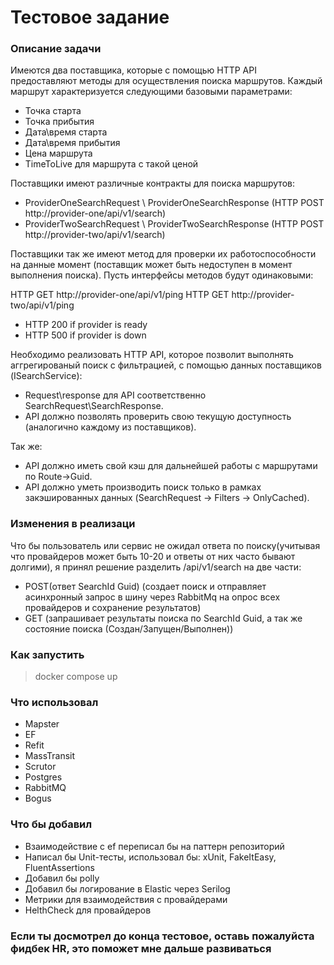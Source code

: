 # Тестовое задание
### Описание задачи
Имеются два поставщика, которые с помощью HTTP API предоставляют методы для осуществления поиска маршрутов.
Каждый маршрут характеризуется следующими базовыми параметрами:
  - Точка старта
  - Точка прибытия
  - Дата\время старта
  - Дата\время прибытия
  - Цена маршрута
  - TimeToLive для маршрута с такой ценой

Поставщики имеют различные контракты для поиска маршрутов:
- ProviderOneSearchRequest \ ProviderOneSearchResponse (HTTP POST http://provider-one/api/v1/search)
- ProviderTwoSearchRequest \ ProviderTwoSearchResponse (HTTP POST http://provider-two/api/v1/search)

Поставщики так же имеют метод для проверки их работоспособности на данные момент (поставщик может быть недоступен в момент выполнения поиска).
Пусть интерфейсы методов будут одинаковыми:

HTTP GET http://provider-one/api/v1/ping
HTTP GET http://provider-two/api/v1/ping
  - HTTP 200 if provider is ready
  - HTTP 500 if provider is down
  

Необходимо реализовать HTTP API, которое позволит выполнять аггрегированый поиск с фильтрацией, с помощью данных поставщиков (ISearchService):
- Request\response для API соответственно SearchRequest\SearchResponse.
- API должно позволять проверить свою текущую доступность (аналогично каждому из поставщиков).

Так же:
- API должно иметь свой кэш для дальнейшей работы с маршрутами по Route->Guid.
- API должно уметь производить поиск только в рамках закэшированных данных (SearchRequest -> Filters -> OnlyCached).

### Изменения в реализаци
Что бы пользователь или сервис не ожидал ответа по поиску(учитывая что провайдеров может быть 10-20 и ответы от них часто бывают долгими), я принял решение разделить /api/v1/search на две части:
  - POST(ответ SearchId Guid) (создает поиск и отправляет асинхронный запрос в шину через RabbitMq на опрос всех провайдеров и сохранение результатов)
  - GET (запрашивает результаты поиска по SearchId Guid, а так же состояние поиска (Создан/Запущен/Выполнен)) 

### Как запустить
>docker compose up

### Что использовал
- Mapster
- EF
- Refit
- MassTransit
- Scrutor
- Postgres
- RabbitMQ
- Bogus

### Что бы добавил
- Взаимодействие с ef переписал бы на паттерн репозиторий
- Написал бы Unit-тесты, использовал бы: xUnit, FakeItEasy, FluentAssertions
- Добавил бы polly
- Добавил бы логирование в Elastic через Serilog
- Метрики для взаимодействия с провайдерами
- HelthCheck для провайдеров

### Если ты досмотрел до конца тестовое, оставь пожалуйста фидбек HR, это поможет мне дальше развиваться
